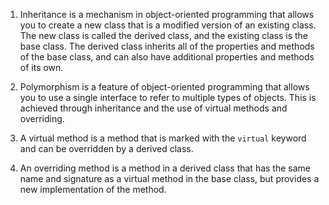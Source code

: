 1. Inheritance is a mechanism in object-oriented programming that allows you to create a new class that is a modified version of an existing class. The new class is called the derived class, and the existing class is the base class. The derived class inherits all of the properties and methods of the base class, and can also have additional properties and methods of its own.

2. Polymorphism is a feature of object-oriented programming that allows you to use a single interface to refer to multiple types of objects. This is achieved through inheritance and the use of virtual methods and overriding.

3. A virtual method is a method that is marked with the `virtual` keyword and can be overridden by a derived class. 

4. An overriding method is a method in a derived class that has the same name and signature as a virtual method in the base class, but provides a new implementation of the method.